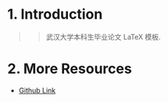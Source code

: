 # 1. Introduction
>>武汉大学本科生毕业论文 LaTeX 模板.

# 2. More Resources
- [Github Link](https://github.com/lh9171338/Outline)
